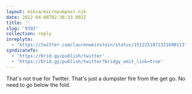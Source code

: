 ```yaml
---
layout: miksa/micropubpost.njk
date: 2022-04-08T02:36:33.092Z
title: ''
slug: '9393'
collection: reply
inreplyto:
  - 'https://twitter.com/laurenweinstein/status/1512251071321690113'
syndicateTo:
  - 'https://brid.gy/publish/twitter'
  - 'https://brid.gy/publish/twitter?bridgy_omit_link=true'
---
```

That&#39;s not true for Twitter. That&#39;s just a dumpster fire from the get go. No need to go below the fold.
